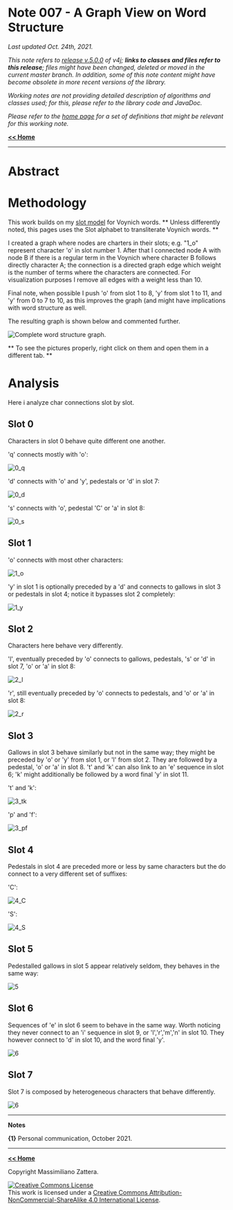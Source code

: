 # Note 007 - A Graph View on Word Structure

_Last updated Oct. 24th, 2021._

_This note refers to [release v.5.0.0](https://github.com/mzattera/v4j/tree/v.5.0.0) of v4j;
**links to classes and files refer to this release**; files might have been changed, deleted or moved in the current master branch.
In addition, some of this note content might have become obsolete in more recent versions of the library._

_Working notes are not providing detailed description of algorithms and classes used; for this, please refer to the 
library code and JavaDoc._

_Please refer to the [home page](..) for a set of definitions that might be relevant for this working note._

[**<< Home**](..)

---


# Abstract


# Methodology

This work builds on my [slot model](../005) for Voynich words. 
** Unless differently noted, this pages uses the Slot alphabet to transliterate Voynich words. **

I created a graph where nodes are charters in their slots; e.g. "1_o" represent character 'o' in slot number 1.
After that I connected node A with node B if there is a regular term in the Voynich where character B follows directly character A;
the connection is a directed graph edge which weight is the number of terms where the characters are connected.
For visualization purposes I remove all edges with a weight less than 10.

Final note, when possible I push 'o' from slot 1 to 8, 'y' from slot 1 to 11, and 'y' from 0 to  7 to 10,
as this improves the graph (and might have implications with word structure as well.

The resulting graph is shown below and commented further.

![Complete word structure graph.](images/Complete.PNG)

** To see the pictures properly, right click on them and open them in a different tab. **


# Analysis

Here i analyze char connections slot by slot.

## Slot 0

Characters in slot 0 behave quite different one another.

'q' connects mostly with 'o':

![0_q](images/0_q.PNG)

'd' connects with 'o' and 'y', pedestals or 'd' in slot 7:

![0_d](images/0_d.PNG)

's' connects with 'o', pedestal 'C' or 'a' in slot 8:

![0_s](images/0_s.PNG)

## Slot 1

'o' connects with most other characters:

![1_o](images/1_o.PNG)

'y' in slot 1 is optionally preceded by a 'd' and connects to gallows in slot 3 or pedestals in slot 4; notice it bypasses slot 2 completely:

![1_y](images/1_y.PNG)

## Slot 2

Characters here behave very differently.

'l', eventually preceded by 'o' connects to gallows, pedestals, 's' or 'd' in slot 7, 'o' or 'a' in slot 8:

![2_l](images/2_l.PNG)

'r', still eventually preceded by 'o' connects to pedestals, and 'o' or 'a' in slot 8:

![2_r](images/2_r.PNG)

## Slot 3

Gallows in slot 3 behave similarly but not in the same way; they might be preceded by 'o' or 'y' from slot 1, or 'l' from slot 2.
They are followed by a pedestal, 'o' or 'a' in slot 8.
't' and 'k' can also link to an 'e' sequence in slot 6; 'k' might additionally be followed by a word final 'y' in slot 11.

't' and 'k':

![3_tk](images/3_tk.PNG)

'p' and 'f':

![3_pf](images/3_tk.PNG)

## Slot 4

Pedestals in slot 4 are preceded more or less by same characters but the do connect to a very different set of suffixes:

'C':

![4_C](images/4_C.PNG)

'S':

![4_S](images/4_S.PNG)

## Slot 5

Pedestalled gallows in slot 5 appear relatively seldom, they behaves in the same way:

![5](images/5.PNG)

## Slot 6

Sequences of 'e' in slot 6 seem to behave in the same way.
Worth noticing they never connect to an 'i' sequence in slot 9, or 'l','r','m','n' in slot 10.
They however connect to 'd' in slot 10, and the word final 'y'.

![6](images/6.PNG)

## Slot 7 

Slot 7 is composed by heterogeneous characters that behave differently.

![6](images/6.PNG)






  
	
---

**Notes**

<a id="Note1">**{1}**</a> Personal communication, October 2021.


---

[**<< Home**](..)

Copyright Massimiliano Zattera.

<a rel="license" href="http://creativecommons.org/licenses/by-nc-sa/4.0/"><img alt="Creative Commons License" style="border-width:0" src="https://i.creativecommons.org/l/by-nc-sa/4.0/88x31.png" /></a><br />This work is licensed under a <a rel="license" href="http://creativecommons.org/licenses/by-nc-sa/4.0/">Creative Commons Attribution-NonCommercial-ShareAlike 4.0 International License</a>.
